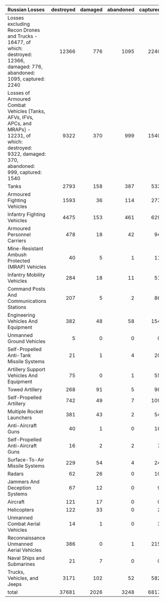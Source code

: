 | Russian Losses                                                                                                                                           |   destroyed |   damaged |   abandoned |   captured |   total |
|:---------------------------------------------------------------------------------------------------------------------------------------------------------|------------:|----------:|------------:|-----------:|--------:|
| Losses excluding Recon Drones and Trucks - 16477, of which: destroyed: 12366, damaged: 776, abandoned: 1095, captured: 2240                              |       12366 |       776 |        1095 |       2240 |   16477 |
| Losses of Armoured Combat Vehicles [Tanks, AFVs, IFVs, APCs, and MRAPs] - 12231, of which: destroyed: 9322, damaged: 370, abandoned: 999, captured: 1540 |        9322 |       370 |         999 |       1540 |   12231 |
| Tanks                                                                                                                                                    |        2793 |       158 |         387 |        533 |    3871 |
| Armoured Fighting Vehicles                                                                                                                               |        1593 |        36 |         114 |        273 |    2016 |
| Infantry Fighting Vehicles                                                                                                                               |        4475 |       153 |         461 |        629 |    5718 |
| Armoured Personnel Carriers                                                                                                                              |         478 |        18 |          42 |         94 |     632 |
| Mine-Resistant Ambush Protected  (MRAP) Vehicles                                                                                                         |          40 |         5 |           1 |         11 |      57 |
| Infantry Mobility Vehicles                                                                                                                               |         284 |        18 |          11 |         51 |     364 |
| Command Posts And Communications Stations                                                                                                                |         207 |         5 |           2 |         86 |     300 |
| Engineering Vehicles And Equipment                                                                                                                       |         382 |        48 |          58 |        154 |     642 |
| Unmanned Ground Vehicles                                                                                                                                 |           5 |         0 |           0 |          0 |       5 |
| Self-Propelled Anti-Tank Missile Systems                                                                                                                 |          21 |         1 |           4 |         20 |      46 |
| Artillery Support Vehicles And Equipment                                                                                                                 |          75 |         0 |           1 |         55 |     131 |
| Towed Artillery                                                                                                                                          |         268 |        91 |           5 |         98 |     462 |
| Self-Propelled Artillery                                                                                                                                 |         742 |        49 |           7 |        109 |     907 |
| Multiple Rocket Launchers                                                                                                                                |         381 |        43 |           2 |         54 |     480 |
| Anti-Aircraft Guns                                                                                                                                       |          40 |         1 |           0 |         18 |      59 |
| Self-Propelled Anti-Aircraft Guns                                                                                                                        |          16 |         2 |           2 |          7 |      27 |
| Surface-To-Air Missile Systems                                                                                                                           |         229 |        54 |           4 |         24 |     311 |
| Radars                                                                                                                                                   |          62 |        26 |           0 |         10 |      98 |
| Jammers And Deception Systems                                                                                                                            |          67 |        12 |           0 |          9 |      88 |
| Aircraft                                                                                                                                                 |         121 |        17 |           0 |          0 |     138 |
| Helicopters                                                                                                                                              |         122 |        33 |           0 |          2 |     157 |
| Unmanned Combat Aerial Vehicles                                                                                                                          |          14 |         1 |           0 |          3 |      18 |
| Reconnaissance Unmanned Aerial Vehicles                                                                                                                  |         386 |         0 |           1 |        215 |     602 |
| Naval Ships and Submarines                                                                                                                               |          21 |         7 |           0 |          0 |      28 |
| Trucks, Vehicles, and Jeeps                                                                                                                              |        3171 |       102 |          52 |        582 |    3907 |
| total                                                                                                                                                    |       37681 |      2026 |        3248 |       6817 |   49772 |